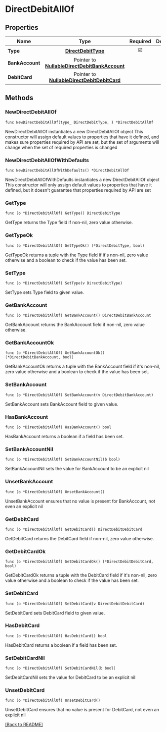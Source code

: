 # DirectDebitAllOf


## Properties
| Name | Type | Required | Description | Examples |
|------------|:-------------:|:-------------:|-------------|:-------------:|
| **Type** | [**DirectDebitType**](DirectDebitType.md) | ☑️ |  |  |
| **BankAccount** | Pointer to [**NullableDirectDebitBankAccount**](DirectDebitBankAccount.md) |  |  |  |
| **DebitCard** | Pointer to [**NullableDirectDebitDebitCard**](DirectDebitDebitCard.md) |  |  |  |

## Methods

### NewDirectDebitAllOf

`func NewDirectDebitAllOf(type_ DirectDebitType, ) *DirectDebitAllOf`

NewDirectDebitAllOf instantiates a new DirectDebitAllOf object
This constructor will assign default values to properties that have it defined,
and makes sure properties required by API are set, but the set of arguments
will change when the set of required properties is changed

### NewDirectDebitAllOfWithDefaults

`func NewDirectDebitAllOfWithDefaults() *DirectDebitAllOf`

NewDirectDebitAllOfWithDefaults instantiates a new DirectDebitAllOf object
This constructor will only assign default values to properties that have it defined,
but it doesn't guarantee that properties required by API are set

### GetType

`func (o *DirectDebitAllOf) GetType() DirectDebitType`

GetType returns the Type field if non-nil, zero value otherwise.

### GetTypeOk

`func (o *DirectDebitAllOf) GetTypeOk() (*DirectDebitType, bool)`

GetTypeOk returns a tuple with the Type field if it's non-nil, zero value otherwise
and a boolean to check if the value has been set.

### SetType

`func (o *DirectDebitAllOf) SetType(v DirectDebitType)`

SetType sets Type field to given value.


### GetBankAccount

`func (o *DirectDebitAllOf) GetBankAccount() DirectDebitBankAccount`

GetBankAccount returns the BankAccount field if non-nil, zero value otherwise.

### GetBankAccountOk

`func (o *DirectDebitAllOf) GetBankAccountOk() (*DirectDebitBankAccount, bool)`

GetBankAccountOk returns a tuple with the BankAccount field if it's non-nil, zero value otherwise
and a boolean to check if the value has been set.

### SetBankAccount

`func (o *DirectDebitAllOf) SetBankAccount(v DirectDebitBankAccount)`

SetBankAccount sets BankAccount field to given value.

### HasBankAccount

`func (o *DirectDebitAllOf) HasBankAccount() bool`

HasBankAccount returns a boolean if a field has been set.

### SetBankAccountNil

`func (o *DirectDebitAllOf) SetBankAccountNil(b bool)`

 SetBankAccountNil sets the value for BankAccount to be an explicit nil

### UnsetBankAccount
`func (o *DirectDebitAllOf) UnsetBankAccount()`

UnsetBankAccount ensures that no value is present for BankAccount, not even an explicit nil
### GetDebitCard

`func (o *DirectDebitAllOf) GetDebitCard() DirectDebitDebitCard`

GetDebitCard returns the DebitCard field if non-nil, zero value otherwise.

### GetDebitCardOk

`func (o *DirectDebitAllOf) GetDebitCardOk() (*DirectDebitDebitCard, bool)`

GetDebitCardOk returns a tuple with the DebitCard field if it's non-nil, zero value otherwise
and a boolean to check if the value has been set.

### SetDebitCard

`func (o *DirectDebitAllOf) SetDebitCard(v DirectDebitDebitCard)`

SetDebitCard sets DebitCard field to given value.

### HasDebitCard

`func (o *DirectDebitAllOf) HasDebitCard() bool`

HasDebitCard returns a boolean if a field has been set.

### SetDebitCardNil

`func (o *DirectDebitAllOf) SetDebitCardNil(b bool)`

 SetDebitCardNil sets the value for DebitCard to be an explicit nil

### UnsetDebitCard
`func (o *DirectDebitAllOf) UnsetDebitCard()`

UnsetDebitCard ensures that no value is present for DebitCard, not even an explicit nil

[[Back to README]](../../README.md)


